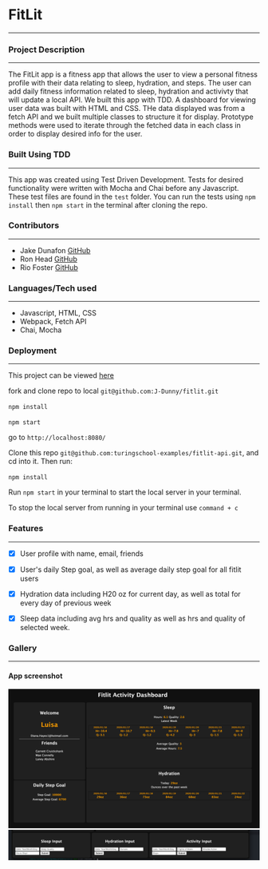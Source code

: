 # FitLit
---



### Project Description

---

The FitLit app is a fitness app that allows the user to view a personal fitness profile with their data relating to sleep, hydration, and steps.  The user can add daily fitness information related to sleep, hydration and activivty that will update a local API.  We built this app with TDD.   A dashboard for viewing user data was built with HTML and CSS. THe data displayed was from a fetch API and we built multiple classes to structure it for display.  Prototype methods were used to iterate through the fetched data in each class in order to display desired info for the user.

### Built Using TDD

---

This app was created using Test Driven Development. Tests for desired functionality were written with Mocha and Chai before any Javascript. These test files are found in the `test` folder.  You can run the tests using `npm install` then `npm start` in the terminal after cloning the repo.


### Contributors

---

- Jake Dunafon   [GitHub](https://github.com/J-Dunny)
- Ron Head       [GitHub](https://github.com/RonLHead)
- Rio Foster     [GitHub](https://github.com/friotious)



### Languages/Tech used

---

- Javascript, HTML, CSS
- Webpack, Fetch API
- Chai, Mocha


### Deployment

---

This project can be viewed [here](https://github.com/J-Dunny/fitlit)

  fork and clone repo to local  `git@github.com:J-Dunny/fitlit.git`

  `npm install`

  `npm start`

  go to `http://localhost:8080/`

Clone this repo `git@github.com:turingschool-examples/fitlit-api.git`, and cd into it. Then run:

  `npm install`

  Run `npm start` in your terminal to start the local server in your terminal.

To stop the local server from running in your terminal use `command + c`

### Features

---

- [x] User profile with name, email, friends
- [x] User's daily Step goal, as well as average daily step goal for all fitlit users
- [x] Hydration data including H20 oz for current day, as well as total for every day of previous week
- [x] Sleep data including avg hrs and quality as well as hrs and quality of selected week.


### Gallery

---

#### App screenshot
![image](/src/images/fitlit-dashboard.png)
![image](/src/images/form-input-screenshot.png)
